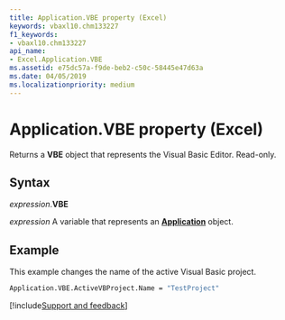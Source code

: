 ```yaml
---
title: Application.VBE property (Excel)
keywords: vbaxl10.chm133227
f1_keywords:
- vbaxl10.chm133227
api_name:
- Excel.Application.VBE
ms.assetid: e75dc57a-f9de-beb2-c50c-58445e47d63a
ms.date: 04/05/2019
ms.localizationpriority: medium
---
```



# Application.VBE property (Excel)

Returns a **VBE** object that represents the Visual Basic Editor. Read-only.


## Syntax

_expression_.**VBE**

_expression_ A variable that represents an **[Application](Excel.Application(object).md)** object.


## Example

This example changes the name of the active Visual Basic project.

```vb
Application.VBE.ActiveVBProject.Name = "TestProject"
```




[!include[Support and feedback](~/includes/feedback-boilerplate.md)]